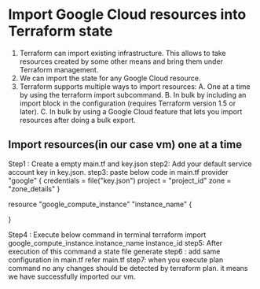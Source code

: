 # Import Google Cloud resources into Terraform state 

1. Terraform can import existing infrastructure. This allows to take resources created by some other means and bring them under Terraform management.
2. We can import the state for any Google Cloud resource.
3. Terraform supports multiple ways to import resources:
   A. One at a time by using the terraform import subcommand.
   B. In bulk by including an import block in the configuration (requires Terraform version 1.5 or later).
   C. In bulk by using a Google Cloud feature that lets you import resources after doing a bulk export.

## Import resources(in our case vm) one at a time
Step1 : Create a empty main.tf and key.json
step2: Add your default service account key in key.json.
step3: paste below code in main.tf
provider "google" {
  credentials = file("key.json")
  project     = "project_id"
  zone = "zone_details"
}

resource "google_compute_instance" "instance_name" {
  
  }

  Step4 : Execute below command in terminal
  terraform import google_compute_instance.instance_name instance_id
step5: After execution of this command a state file generate
step6 : add same configuration in main.tf refer main.tf
step7: when you execute plan command no any changes should be detected by terraform plan. it means we have successfully imported our vm.





